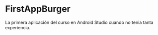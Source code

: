 # FirstAppBurger
La primera aplicación del curso en Android Studio cuando no tenia tanta experiencia.

